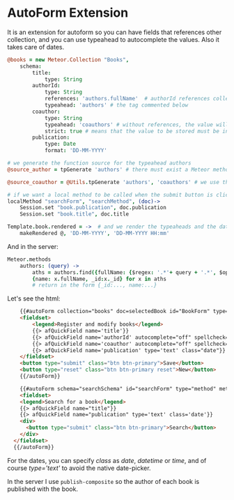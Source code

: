 AutoForm Extension
==================

It is an extension for autoform so you can have fields that references other collection, and you can use typeahead to autocomplete the values. Also it takes care of dates.

```coffee
@books = new Meteor.Collection "Books", 
    schema:
        title:
            type: String
        authorId:
            type: String
            references: 'authors.fullName'  # authorId references collection authors, and fullName is the field to display
            typeahead: 'authors' # the tag commented below
        coauthor:
            type: String
            typeahead: 'coauthors' # without references, the value will not be traslated. For example, 'Dennet' is stored in field coauthor and not an _id
            strict: true # means that the value to be stored must be in the list of the typeahead
        publication:
            type: Date
            format: 'DD-MM-YYYY'

# we generate the function source for the typeahead authors
@source_author = tpGenerate 'authors' # there must exist a Meteor method 'authors'. It is the same than @source_author = tpGenerate 'authors', 'authors'

@source_coauthor = @Utils.tpGenerate 'authors', 'coauthors' # we use the same Meteor method 'authors' but a different typeahead (tagged 'coauthors')

# if we want a local method to be called when the submit button is clicked
localMethod "searchForm", "searchMethod", (doc)->  
    Session.set "book.publication", doc.publication 
    Session.set "book.title", doc.title

Template.book.rendered = ->  # and we render the typeaheads and the date pickers
    makeRendered @, 'DD-MM-YYYY', 'DD-MM-YYYY HH:mm'    
```

And in the server:

```coffee
Meteor.methods
    authors: (query) -> 
        aths = authors.find({fullName: {$regex: '.*'+ query + '.*', $options: 'i'}}).fetch()
        {name: x.fullName, _id:x._id} for x in aths 
        # return in the form {_id:..., name:...}
```

Let's see the html:
```html
    {{#autoForm collection="books" doc=selectedBook id="BookForm" type=typeBookForm validation='submit'}}
    <fieldset>    
        <legend>Register and modify books</legend>    
        {{> afQuickField name='title'}}        
        {{> afQuickField name='authorId' autocomplete="off" spellcheck="off" class="typeahead" data-source="source_author"}}   
        {{> afQuickField name='coauthor' autocomplete="off" spellcheck="off" class="typeahead" data-source="source_coauthor"}}        
        {{> afQuickField name='publication' type='text' class="date"}}
    </fieldset>
    <button type="submit" class="btn btn-primary">Save</button>
    <button type="reset" class="btn btn-primary reset">New</button>
    {{/autoForm}}

    {{#autoForm schema="searchSchema" id="searchForm" type="method" meteormethod="searchMethod"}}
    <fieldset>
    <legend>Search for a book</legend>
    {{> afQuickField name="title"}}
    {{> afQuickField name="publication" type='text' class='date'}}
    <div>
      <button type="submit" class="btn btn-primary">Search</button>
    </div>
  </fieldset>
  {{/autoForm}}  
```

For the dates, you can specify *class* as *date*, *datetime* or *time*, and of course *type='text'* to avoid the native date-picker.

In the server I use ```publish-composite``` so the author of each book is published with the book.
